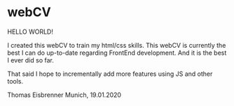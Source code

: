 # webCV

HELLO WORLD!

I created this webCV to train my html/css skills. This webCV is currently the best I can do up-to-date regarding FrontEnd development. And it is the best I ever did so far.

That said I hope to incrementally add more features using JS and other tools.

Thomas Eisbrenner
Munich, 19.01.2020
